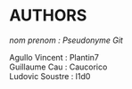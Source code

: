 # AUTHORS
*nom prenom : Pseudonyme Git*  

Agullo Vincent : Plantin7  
Guillaume Cau : Caucorico  
Ludovic Soustre : l1d0  

